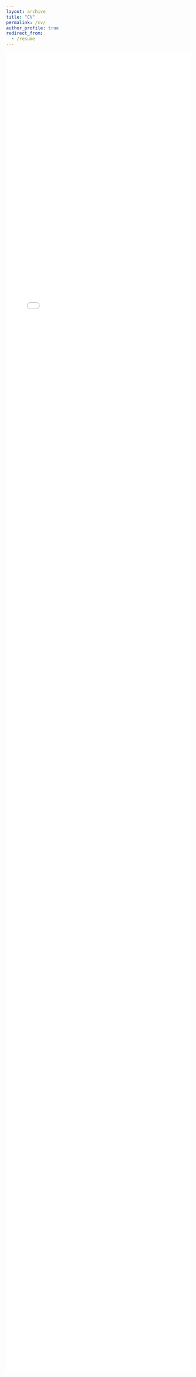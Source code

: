 ```yaml
---
layout: archive
title: "CV"
permalink: /cv/
author_profile: true
redirect_from:
  - /resume
---
```


<div style="height: 90vh"><embed src="/files/cv.pdf" type="application/pdf" width="100%" height="100%"> </div>